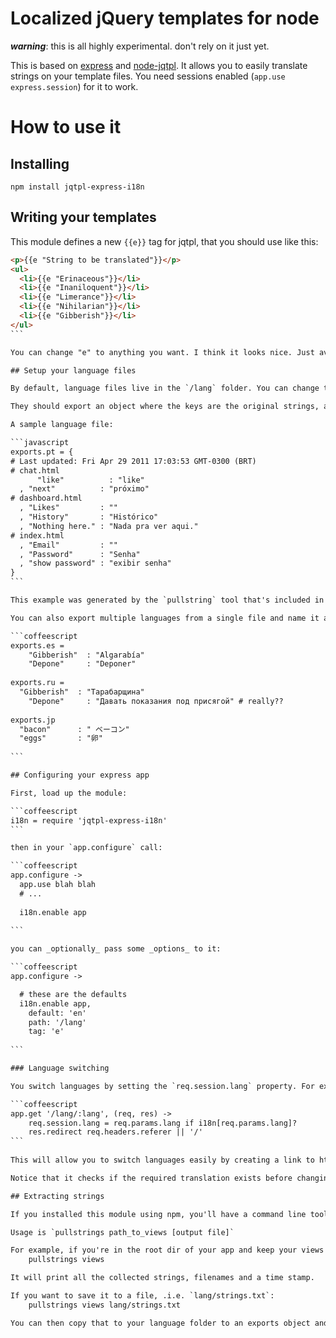 Localized jQuery templates for node
====================================

**_warning_**: this is all highly experimental. don't rely on it just yet.

This is based on [express](http://expressjs.com) and [node-jqtpl](https://github.com/kof/node-jqtpl). It allows you to easily translate strings on your template files. You need sessions enabled (`app.use express.session`) for it to work.

How to use it
=============

## Installing

    npm install jqtpl-express-i18n

## Writing your templates

This module defines a new `{{e}}` tag for jqtpl, that you should use like this:

````html
<p>{{e "String to be translated"}}</p>
<ul>
  <li>{{e "Erinaceous"}}</li>
  <li>{{e "Inaniloquent"}}</li>
  <li>{{e "Limerance"}}</li>
  <li>{{e "Nihilarian"}}</li>
  <li>{{e "Gibberish"}}</li>
</ul>
```

You can change "e" to anything you want. I think it looks nice. Just avoid overwriting the existent template tags (=, html, etc).

## Setup your language files

By default, language files live in the `/lang` folder. You can change that using the options. I recommend you name your files `language.js` or `language.coffee` where `language` is the 2 character language code to keep it organized.

They should export an object where the keys are the original strings, and values are the translated ones.

A sample language file:

```javascript
exports.pt = {
# Last updated: Fri Apr 29 2011 17:03:53 GMT-0300 (BRT)
# chat.html
	  "like"          : "like"
  , "next"          : "próximo"
# dashboard.html
  , "Likes"         : ""
  , "History"       : "Histórico"
  , "Nothing here." : "Nada pra ver aqui."
# index.html
  , "Email"         : ""
  , "Password"      : "Senha"
  , "show password" : "exibir senha"
}
```

This example was generated by the `pullstring` tool that's included in the package. More info below.

You can also export multiple languages from a single file and name it anything you want. In fact, any .`js` or `.coffee` file will be read.

```coffeescript
exports.es =
	"Gibberish"  : "Algarabía"
	"Depone"     : "Deponer"
	
exports.ru =
  "Gibberish"  : "Тарабарщина"
	"Depone"     : "Давать показания под присягой" # really??
	
exports.jp
  "bacon"      : " ベーコン"
  "eggs"       : "卵"
  
```

## Configuring your express app

First, load up the module:

```coffeescript
i18n = require 'jqtpl-express-i18n'
```

then in your `app.configure` call:

```coffeescript
app.configure ->
  app.use blah blah
  # ...
  
  i18n.enable app
  
```

you can _optionally_ pass some _options_ to it:

```coffeescript
app.configure ->

  # these are the defaults
  i18n.enable app, 
    default: 'en'
    path: '/lang'
    tag: 'e'
  
```

### Language switching

You switch languages by setting the `req.session.lang` property. For example, using routes:

```coffeescript
app.get '/lang/:lang', (req, res) ->
	req.session.lang = req.params.lang if i18n[req.params.lang]?
	res.redirect req.headers.referer || '/'
```
	
This will allow you to switch languages easily by creating a link to http://yoursite.com/lang/en. This URL will never be actually used, it will redirect the user back to the referring page (or home).

Notice that it checks if the required translation exists before changing the session var, for consistency. Available language codes will have a property set on the module object.

## Extracting strings

If you installed this module using npm, you'll have a command line tool called `pullstrings`. It can parse your views  and pluck all of your strings into a nicely formatted output.

Usage is `pullstrings path_to_views [output file]`

For example, if you're in the root dir of your app and keep your views into `/views`, just run
    pullstrings views

It will print all the collected strings, filenames and a time stamp.

If you want to save it to a file, .i.e. `lang/strings.txt`:
    pullstrings views lang/strings.txt

You can then copy that to your language folder to an exports object and proceed translating.